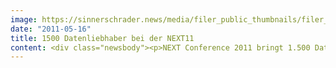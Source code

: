 ```yaml
---
image: https://sinnerschrader.news/media/filer_public_thumbnails/filer_public/41/73/41731bce-4a6c-415a-973b-9fc6ca727400/varfoldersdjk8pxf42x64d8fxslz8jcc8fc0000gnttmpepadh3__480x288_q85_crop_subsampling-2_upscale.jpg
date: "2011-05-16"
title: 1500 Datenliebhaber bei der NEXT11
content: <div class="newsbody"><p>NEXT Conference 2011 bringt 1.500 Datenliebhaber nach Berlin / Internationale Internetkonferenz diskutiert ab morgen über richtungsweisende Technologien und Anwendungen</p><p>Rund 1.500 Teilnehmer diskutieren auf der NEXT11 in Berlin ab morgen zwei Tage lang über Trends und Entwicklungen der digitalen Wirtschaft. Im Fokus der mittlerweile zum sechsten Mal ausgetragenen NEXT Conference steht dabei die sinnvolle Verwendung vorhandener Daten. Mehr als 150 Sprecher aus aller Welt werden vor allem die Chancen kommerzieller Anwendungen und neuer Technologien in den Bereichen Werbung, Mobile, E-Commerce, Social Media und Medien thematisieren. Workshops und ein Start-Up-Wettbewerb runden das anspruchsvolle Programm ab.</p><p>Die von der Digitalagentur SinnerSchrader initiierte Konferenz findet zum zweiten Mal in Folge in der STATION-Berlin statt und bildet den Höhepunkt der Berlin Web Week (10. bis 20. Mai 2011). Partner der Veranstaltung sind zahlreiche, internationale Fachmedien sowie der Art Directors Club Deutschland (ADC), der hier unter anderem preisgekrönte Arbeiten aus dem Bereich Digital präsentiert.</p><p>Daten zum Nutzen des Kunden verwerten</p><p>“Daten sind das Erdöl der Zukunft”, so Matthias Schrader, Chairman der NEXT und CEO von SinnerSchrader. Selbstverständlich müsse der Schutz persönlicher Daten oberste Priorität haben, dennoch werde es künftig vor allem um die intelligente Nutzung von Daten gehen, weniger um ihre Verfügbarkeit. “Trotz vielversprechender Ansätze stehen wir hier immer noch am Anfang. Unternehmen bietet sich ein enormes Potential, das Leben ihrer Kunden mit Hilfe von Daten einfacher zu machen. Daten helfen so bei der Differenzierung gegenüber den Mitbewerbern und eröffnen ganz neue Geschäftsfelder.” Als eine zentrale Aufgabe der NEXT sieht Schrader, den Nutzen aufzuzeigen, der aus Daten gezogen werden kann.</p><p>Mit Best Practices den Weg ebnen</p><p>Unterstützt wird er dabei von prominenten Sprechern wie etwa Peter Vesterbacka (Rovio Mobile), der mit “Angry Birds” den Siegeszug im Mobile Gaming angetreten hat und über das Zusammenspiel von Unterhaltung und mobiler Werbung sprechen wird. Mit Rolf Schmidt-Holtz, bis Ende März CEO von Sony Music Entertainment, ist auch ein Exponent der klassischen Medien bei der NEXT an Bord – nicht nur als Sprecher, sondern auch als Co-Chairman.</p><p>Schmidt-Holtz wird sich künftig vor allem seinen Investments in der digitalen Wirtschaft widmen. Er sieht große Chancen für etablierte Unternehmen, Marketingentscheidungen und Produktentwicklungen mit der gezielten Nutzung verfügbarer Daten im Sinne des Kunden zu gestalten. Belege für diese These werden unter anderem Wolf Allisat (Comscore), Oliver Reichenstein (Information Architects), Werner Vogels (Amazon) oder Matt Stinchcomb (Etsy) liefern. Das sind nur einige Highlights des fast durchgängig englischsprachigen Programms, das von insgesamt mehr als 150 Sprechern bestritten wird.</p><p>Die NEXT in Berlin oder live im Web</p><p>Das Programm auf der internationalen Hauptbühne wird während der beiden Konferenztage auch live unter <a href="http&#58;//www.sinnerschrader.de/pressreport/1500-datenliebhaber-bei-der-next11/www.nextconf.eu">www.nextconf.eu</a> zu sehen sein. Dort können noch kurzfristig Tickets für beide oder auch nur einen Konferenztag gebucht werden. Auch für die Abendveranstaltung am 17. Mai sind nicht einige wenige Tickets verfügbar. Das offizielle Vorabendevent der NEXT Conference bestreitet der Online-Stammtisch Berlin mit dem OSB 3.0 im Play am Alexanderplatz. Hier werden bis zu 500 Internetprofessionals erwartet.</p><p>Die NEXT als eigene App</p><p>Einen guten Überblick über das Programm, die Sprecher und alle wichtigen Infos rund um die NEXT Conference liefert die App für das iPhone und iPad sowie alle anderen mobilen Endgeräte und Tablet PCs.</p><p>iPhone&#58; <a href="http&#58;//itunes.apple.com/at/app/next11/id436111172?mt=8">http&#58;//itunes.apple.com/at/app/next11/id436111172?mt=8</a><br/>Web App&#58; <a href="http&#58;//app.nextconf.eu">http&#58;//app.nextconf.eu</a></p><p><a class="news-backlink" href="/de/"><svg class="svg-ico svg-ico--arrow-left"><use xlink&#58;href="#arrow-down"></use></svg>Zurück zur Presse Übersicht</a></p></div>
---
```

